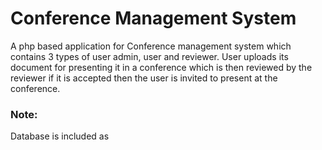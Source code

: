 # Conference Management System
A php based application for Conference management system which contains 3 types of user admin, user and reviewer. 
User uploads its document for presenting it in a conference which is then reviewed by the reviewer if it is accepted then the user is invited to present at the conference.

### Note:

Database is included as 
